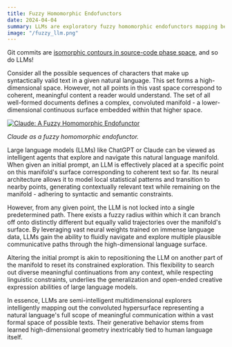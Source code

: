 ```yaml
---
title: Fuzzy Homomorphic Endofunctors
date: 2024-04-04
summary: LLMs are exploratory fuzzy homomorphic endofunctors mapping between points on the manifold of syntactically valid documents, traversing diverse paths of meaning.
image: "/fuzzy_llm.png"
---
```


Git commits are [isomorphic contours in source-code phase space](https://www.reddit.com/r/programming/comments/embdf/git_complicated_of_course_not_commits_map_to/), and so do LLMs!

Consider all the possible sequences of characters that make up syntactically valid text in a given natural language. This set forms a high-dimensional space. However, not all points in this vast space correspond to coherent, meaningful content a reader would understand. The set of all well-formed documents defines a complex, convoluted manifold - a lower-dimensional continuous surface embedded within that higher space.

[![Claude: A Fuzzy Homomorphic Endofunctor](/fuzzy_llm.png)](/fuzzy_llm.webp)

_Claude as a fuzzy homomorphic endofunctor._

Large language models (LLMs) like ChatGPT or Claude can be viewed as intelligent agents that explore and navigate this natural language manifold. When given an initial prompt, an LLM is effectively placed at a specific point on this manifold's surface corresponding to coherent text so far. Its neural architecture allows it to model local statistical patterns and transition to nearby points, generating contextually relevant text while remaining on the manifold - adhering to syntactic and semantic constraints.

However, from any given point, the LLM is not locked into a single predetermined path. There exists a fuzzy radius within which it can branch off onto distinctly different but equally valid trajectories over the manifold's surface. By leveraging vast neural weights trained on immense language data, LLMs gain the ability to fluidly navigate and explore multiple plausible communicative paths through the high-dimensional language surface.

Altering the initial prompt is akin to repositioning the LLM on another part of the manifold to reset its constrained exploration. This flexibility to search out diverse meaningful continuations from any context, while respecting linguistic constraints, underlies the generalization and open-ended creative expression abilities of large language models.

In essence, LLMs are semi-intelligent multidimensional explorers intelligently mapping out the convoluted hypersurface representing a natural language's full scope of meaningful communication within a vast formal space of possible texts. Their generative behavior stems from learned high-dimensional geometry inextricably tied to human language itself.
